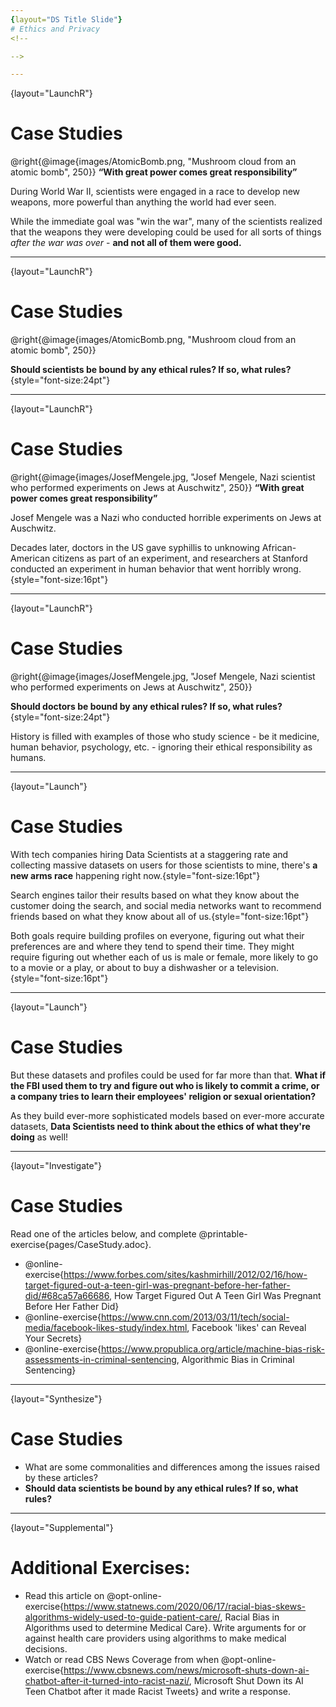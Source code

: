```yaml
---
{layout="DS Title Slide"}
# Ethics and Privacy
<!--

-->

---
```

{layout="LaunchR"}
# Case Studies

@right{@image{images/AtomicBomb.png, "Mushroom cloud from an atomic bomb", 250}}
**“With great power comes great responsibility”**

During World War II, scientists were engaged in a race to develop new weapons, more powerful than anything the world had ever seen. 

While the immediate goal was "win the war", many of the scientists realized that the weapons they were developing could be used for all sorts of things _after the war was over_ - **and not all of them were good.**

<!--

-->
---
{layout="LaunchR"}
# Case Studies

@right{@image{images/AtomicBomb.png, "Mushroom cloud from an atomic bomb", 250}}

**Should scientists be bound by any ethical rules? If so, what rules?**{style="font-size:24pt"}


---
{layout="LaunchR"}
# Case Studies

@right{@image{images/JosefMengele.jpg, "Josef Mengele, Nazi scientist who performed experiments on Jews at Auschwitz", 250}}
**“With great power comes great responsibility”**

Josef Mengele was a Nazi who conducted horrible experiments on Jews at Auschwitz. 

Decades later, doctors in the US gave syphillis to unknowing African-American citizens as part of an experiment, and researchers at Stanford conducted an experiment in human behavior that went horribly wrong.{style="font-size:16pt"}

---
{layout="LaunchR"}
# Case Studies

@right{@image{images/JosefMengele.jpg, "Josef Mengele, Nazi scientist who performed experiments on Jews at Auschwitz", 250}}

**Should doctors be bound by any ethical rules? If so, what rules?**{style="font-size:24pt"}

History is filled with examples of those who study science - be it medicine, human behavior, psychology, etc. - ignoring their ethical responsibility as humans.

---
{layout="Launch"}
# Case Studies

With tech companies hiring Data Scientists at a staggering rate and collecting massive datasets on users for those scientists to mine, there's **a new arms race** happening right now.{style="font-size:16pt"} 

Search engines tailor their results based on what they know about the customer doing the search, and social media networks want to recommend friends based on what they know about all of us.{style="font-size:16pt"} 

Both goals require building profiles on everyone, figuring out what their preferences are and where they tend to spend their time. They might require figuring out whether each of us is male or female, more likely to go to a movie or a play, or about to buy a dishwasher or a television.{style="font-size:16pt"}

<!--

-->
---
{layout="Launch"}
# Case Studies

But these datasets and profiles could be used for far more than that. **What if the FBI used them to try and figure out who is likely to commit a crime, or a company tries to learn their employees' religion or sexual orientation?**

As they build ever-more sophisticated models based on ever-more accurate datasets, **Data Scientists need to think about the ethics of what they're doing** as well!

<!--

-->
---
{layout="Investigate"}
# Case Studies

Read one of the articles below, and complete @printable-exercise{pages/CaseStudy.adoc}.

- @online-exercise{https://www.forbes.com/sites/kashmirhill/2012/02/16/how-target-figured-out-a-teen-girl-was-pregnant-before-her-father-did/#68ca57a66686, How Target Figured Out A Teen Girl Was Pregnant Before Her Father Did}
- @online-exercise{https://www.cnn.com/2013/03/11/tech/social-media/facebook-likes-study/index.html, Facebook 'likes' can Reveal Your Secrets}
- @online-exercise{https://www.propublica.org/article/machine-bias-risk-assessments-in-criminal-sentencing, Algorithmic Bias in Criminal Sentencing}

<!--
Divide the class into groups of 3-4, and assign each group a different case study. After they complete the worksheet, have each group choose one person to share back with the class.
-->
---
{layout="Synthesize"}
# Case Studies

- What are some commonalities and differences among the issues raised by these articles?
- **Should data scientists be bound by any ethical rules? If so, what rules?**

<!--
Give students time to discuss and share back. Encourage students to share back differing views on the articles.

-->
---
{layout="Supplemental"}
# Additional Exercises:
- Read this article on @opt-online-exercise{https://www.statnews.com/2020/06/17/racial-bias-skews-algorithms-widely-used-to-guide-patient-care/, Racial Bias in Algorithms used to determine Medical Care}. Write arguments for or against health care providers using algorithms to make medical decisions.
- Watch or read CBS News Coverage from when @opt-online-exercise{https://www.cbsnews.com/news/microsoft-shuts-down-ai-chatbot-after-it-turned-into-racist-nazi/, Microsoft Shut Down its AI Teen Chatbot after it made Racist Tweets} and write a response.
<!--

-->
